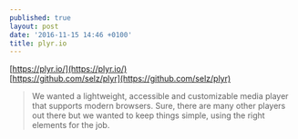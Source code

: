 ```yaml
---
published: true
layout: post
date: '2016-11-15 14:46 +0100'
title: plyr.io
---
```

[https://plyr.io/](https://plyr.io/)  
[https://github.com/selz/plyr](https://github.com/selz/plyr)

> We wanted a lightweight, accessible and customizable media player that supports modern browsers. Sure, there are many other players out there but we wanted to keep things simple, using the right elements for the job.

